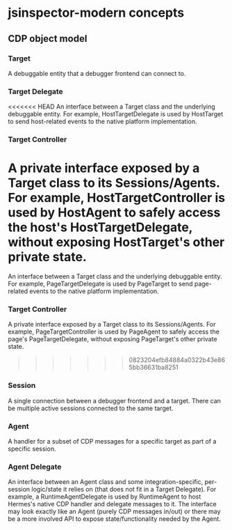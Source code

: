 # jsinspector-modern concepts

## CDP object model

### Target

A debuggable entity that a debugger frontend can connect to.

### Target Delegate

<<<<<<< HEAD
An interface between a Target class and the underlying debuggable entity. For example, HostTargetDelegate is used by HostTarget to send host-related events to the native platform implementation.

### Target Controller

A private interface exposed by a Target class to its Sessions/Agents. For example, HostTargetController is used by HostAgent to safely access the host's HostTargetDelegate, without exposing HostTarget's other private state.
=======
An interface between a Target class and the underlying debuggable entity. For example, PageTargetDelegate is used by PageTarget to send page-related events to the native platform implementation.

### Target Controller

A private interface exposed by a Target class to its Sessions/Agents. For example, PageTargetController is used by PageAgent to safely access the page's PageTargetDelegate, without exposing PageTarget's other private state.
>>>>>>> 0823204efb84884a0322b43e865bb36631ba8251

### Session

A single connection between a debugger frontend and a target. There can be multiple active sessions connected to the same target.

### Agent

A handler for a subset of CDP messages for a specific target as part of a specific session.

### Agent Delegate

An interface between an Agent class and some integration-specific, per-session logic/state it relies on (that does not fit in a Target Delegate). For example, a RuntimeAgentDelegate is used by RuntimeAgent to host Hermes's native CDP handler and delegate messages to it. The interface may look exactly like an Agent (purely CDP messages in/out) or there may be a more involved API to expose state/functionality needed by the Agent.
